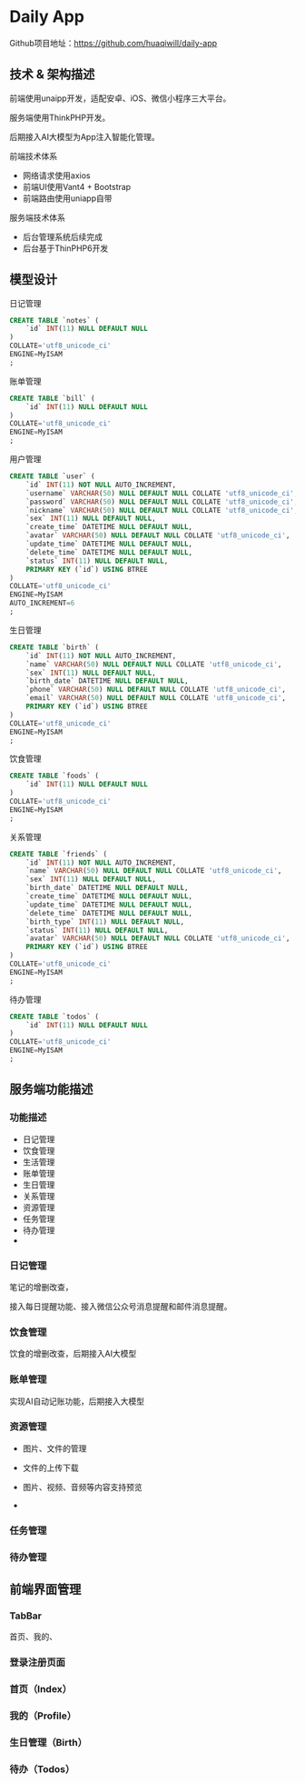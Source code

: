 # Daily App

Github项目地址：https://github.com/huaqiwill/daily-app


## 技术 & 架构描述

前端使用unaipp开发，适配安卓、iOS、微信小程序三大平台。

服务端使用ThinkPHP开发。

后期接入AI大模型为App注入智能化管理。


前端技术体系

* 网络请求使用axios
* 前端UI使用Vant4 + Bootstrap
* 前端路由使用uniapp自带


服务端技术体系

* 后台管理系统后续完成
* 后台基于ThinPHP6开发




## 模型设计

日记管理

```sql
CREATE TABLE `notes` (
	`id` INT(11) NULL DEFAULT NULL
)
COLLATE='utf8_unicode_ci'
ENGINE=MyISAM
;
```

账单管理

```sql
CREATE TABLE `bill` (
	`id` INT(11) NULL DEFAULT NULL
)
COLLATE='utf8_unicode_ci'
ENGINE=MyISAM
;
```

用户管理

```sql
CREATE TABLE `user` (
	`id` INT(11) NOT NULL AUTO_INCREMENT,
	`username` VARCHAR(50) NULL DEFAULT NULL COLLATE 'utf8_unicode_ci',
	`password` VARCHAR(50) NULL DEFAULT NULL COLLATE 'utf8_unicode_ci',
	`nickname` VARCHAR(50) NULL DEFAULT NULL COLLATE 'utf8_unicode_ci',
	`sex` INT(11) NULL DEFAULT NULL,
	`create_time` DATETIME NULL DEFAULT NULL,
	`avatar` VARCHAR(50) NULL DEFAULT NULL COLLATE 'utf8_unicode_ci',
	`update_time` DATETIME NULL DEFAULT NULL,
	`delete_time` DATETIME NULL DEFAULT NULL,
	`status` INT(11) NULL DEFAULT NULL,
	PRIMARY KEY (`id`) USING BTREE
)
COLLATE='utf8_unicode_ci'
ENGINE=MyISAM
AUTO_INCREMENT=6
;
```

生日管理

```sql
CREATE TABLE `birth` (
	`id` INT(11) NOT NULL AUTO_INCREMENT,
	`name` VARCHAR(50) NULL DEFAULT NULL COLLATE 'utf8_unicode_ci',
	`sex` INT(11) NULL DEFAULT NULL,
	`birth_date` DATETIME NULL DEFAULT NULL,
	`phone` VARCHAR(50) NULL DEFAULT NULL COLLATE 'utf8_unicode_ci',
	`email` VARCHAR(50) NULL DEFAULT NULL COLLATE 'utf8_unicode_ci',
	PRIMARY KEY (`id`) USING BTREE
)
COLLATE='utf8_unicode_ci'
ENGINE=MyISAM
;
```

饮食管理

```sql
CREATE TABLE `foods` (
	`id` INT(11) NULL DEFAULT NULL
)
COLLATE='utf8_unicode_ci'
ENGINE=MyISAM
;
```

关系管理

```sql
CREATE TABLE `friends` (
	`id` INT(11) NOT NULL AUTO_INCREMENT,
	`name` VARCHAR(50) NULL DEFAULT NULL COLLATE 'utf8_unicode_ci',
	`sex` INT(11) NULL DEFAULT NULL,
	`birth_date` DATETIME NULL DEFAULT NULL,
	`create_time` DATETIME NULL DEFAULT NULL,
	`update_time` DATETIME NULL DEFAULT NULL,
	`delete_time` DATETIME NULL DEFAULT NULL,
	`birth_type` INT(11) NULL DEFAULT NULL,
	`status` INT(11) NULL DEFAULT NULL,
	`avatar` VARCHAR(50) NULL DEFAULT NULL COLLATE 'utf8_unicode_ci',
	PRIMARY KEY (`id`) USING BTREE
)
COLLATE='utf8_unicode_ci'
ENGINE=MyISAM
;
```

待办管理

```sql
CREATE TABLE `todos` (
	`id` INT(11) NULL DEFAULT NULL
)
COLLATE='utf8_unicode_ci'
ENGINE=MyISAM
;
```





## 服务端功能描述

### 功能描述

* 日记管理
* 饮食管理
* 生活管理
* 账单管理
* 生日管理
* 关系管理
* 资源管理
* 任务管理
* 待办管理
* 

### 日记管理

笔记的增删改查，

接入每日提醒功能、接入微信公众号消息提醒和邮件消息提醒。





### 饮食管理

饮食的增删改查，后期接入AI大模型





### 账单管理

实现AI自动记账功能，后期接入大模型







### 资源管理

* 图片、文件的管理

* 文件的上传下载
* 图片、视频、音频等内容支持预览
* 

### 任务管理



### 待办管理





## 前端界面管理

### TabBar

首页、我的、



### 登录注册页面





### 首页（Index）







### 我的（Profile）





### 生日管理（Birth）





### 待办（Todos）









